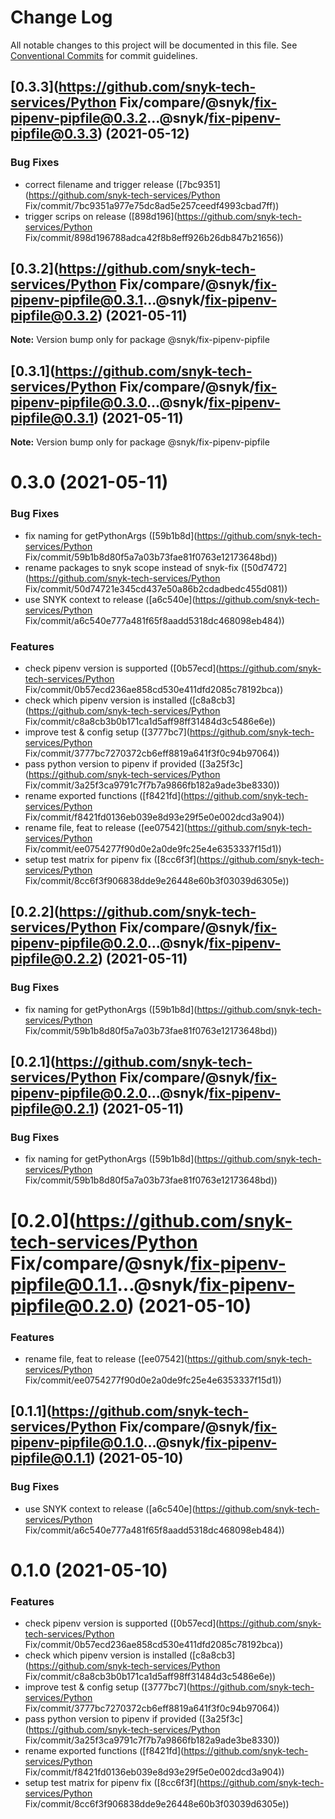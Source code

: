 # Change Log

All notable changes to this project will be documented in this file.
See [Conventional Commits](https://conventionalcommits.org) for commit guidelines.

## [0.3.3](https://github.com/snyk-tech-services/Python Fix/compare/@snyk/fix-pipenv-pipfile@0.3.2...@snyk/fix-pipenv-pipfile@0.3.3) (2021-05-12)


### Bug Fixes

* correct filename and trigger release ([7bc9351](https://github.com/snyk-tech-services/Python Fix/commit/7bc9351a977e75dc8ad5e257ceedf4993cbad7ff))
* trigger scrips on release ([898d196](https://github.com/snyk-tech-services/Python Fix/commit/898d196788adca42f8b8eff926b26db847b21656))





## [0.3.2](https://github.com/snyk-tech-services/Python Fix/compare/@snyk/fix-pipenv-pipfile@0.3.1...@snyk/fix-pipenv-pipfile@0.3.2) (2021-05-11)

**Note:** Version bump only for package @snyk/fix-pipenv-pipfile





## [0.3.1](https://github.com/snyk-tech-services/Python Fix/compare/@snyk/fix-pipenv-pipfile@0.3.0...@snyk/fix-pipenv-pipfile@0.3.1) (2021-05-11)

**Note:** Version bump only for package @snyk/fix-pipenv-pipfile





# 0.3.0 (2021-05-11)


### Bug Fixes

* fix naming for getPythonArgs ([59b1b8d](https://github.com/snyk-tech-services/Python Fix/commit/59b1b8d80f5a7a03b73fae81f0763e12173648bd))
* rename packages to snyk scope instead of snyk-fix ([50d7472](https://github.com/snyk-tech-services/Python Fix/commit/50d74721e345cd437e50a86b2cdadbedc455d081))
* use SNYK context to release ([a6c540e](https://github.com/snyk-tech-services/Python Fix/commit/a6c540e777a481f65f8aadd5318dc468098eb484))


### Features

* check pipenv version is supported ([0b57ecd](https://github.com/snyk-tech-services/Python Fix/commit/0b57ecd236ae858cd530e411dfd2085c78192bca))
* check which pipenv version is installed ([c8a8cb3](https://github.com/snyk-tech-services/Python Fix/commit/c8a8cb3b0b171ca1d5aff98ff31484d3c5486e6e))
* improve test & config setup ([3777bc7](https://github.com/snyk-tech-services/Python Fix/commit/3777bc7270372cb6eff8819a641f3f0c94b97064))
* pass python version to pipenv if provided ([3a25f3c](https://github.com/snyk-tech-services/Python Fix/commit/3a25f3ca9791c7f7b7a9866fb182a9ade3be8330))
* rename exported functions ([f8421fd](https://github.com/snyk-tech-services/Python Fix/commit/f8421fd0136eb039e8d93e29f5e0e002dcd3a904))
* rename file, feat to release ([ee07542](https://github.com/snyk-tech-services/Python Fix/commit/ee0754277f90d0e2a0de9fc25e4e6353337f15d1))
* setup test matrix for pipenv fix ([8cc6f3f](https://github.com/snyk-tech-services/Python Fix/commit/8cc6f3f906838dde9e26448e60b3f03039d6305e))





## [0.2.2](https://github.com/snyk-tech-services/Python Fix/compare/@snyk/fix-pipenv-pipfile@0.2.0...@snyk/fix-pipenv-pipfile@0.2.2) (2021-05-11)


### Bug Fixes

* fix naming for getPythonArgs ([59b1b8d](https://github.com/snyk-tech-services/Python Fix/commit/59b1b8d80f5a7a03b73fae81f0763e12173648bd))





## [0.2.1](https://github.com/snyk-tech-services/Python Fix/compare/@snyk/fix-pipenv-pipfile@0.2.0...@snyk/fix-pipenv-pipfile@0.2.1) (2021-05-11)


### Bug Fixes

* fix naming for getPythonArgs ([59b1b8d](https://github.com/snyk-tech-services/Python Fix/commit/59b1b8d80f5a7a03b73fae81f0763e12173648bd))





# [0.2.0](https://github.com/snyk-tech-services/Python Fix/compare/@snyk/fix-pipenv-pipfile@0.1.1...@snyk/fix-pipenv-pipfile@0.2.0) (2021-05-10)


### Features

* rename file, feat to release ([ee07542](https://github.com/snyk-tech-services/Python Fix/commit/ee0754277f90d0e2a0de9fc25e4e6353337f15d1))





## [0.1.1](https://github.com/snyk-tech-services/Python Fix/compare/@snyk/fix-pipenv-pipfile@0.1.0...@snyk/fix-pipenv-pipfile@0.1.1) (2021-05-10)


### Bug Fixes

* use SNYK context to release ([a6c540e](https://github.com/snyk-tech-services/Python Fix/commit/a6c540e777a481f65f8aadd5318dc468098eb484))





# 0.1.0 (2021-05-10)


### Features

* check pipenv version is supported ([0b57ecd](https://github.com/snyk-tech-services/Python Fix/commit/0b57ecd236ae858cd530e411dfd2085c78192bca))
* check which pipenv version is installed ([c8a8cb3](https://github.com/snyk-tech-services/Python Fix/commit/c8a8cb3b0b171ca1d5aff98ff31484d3c5486e6e))
* improve test & config setup ([3777bc7](https://github.com/snyk-tech-services/Python Fix/commit/3777bc7270372cb6eff8819a641f3f0c94b97064))
* pass python version to pipenv if provided ([3a25f3c](https://github.com/snyk-tech-services/Python Fix/commit/3a25f3ca9791c7f7b7a9866fb182a9ade3be8330))
* rename exported functions ([f8421fd](https://github.com/snyk-tech-services/Python Fix/commit/f8421fd0136eb039e8d93e29f5e0e002dcd3a904))
* setup test matrix for pipenv fix ([8cc6f3f](https://github.com/snyk-tech-services/Python Fix/commit/8cc6f3f906838dde9e26448e60b3f03039d6305e))
